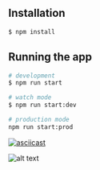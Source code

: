 
## Installation

```bash
$ npm install
```

## Running the app

```bash
# development
$ npm run start

# watch mode
$ npm run start:dev

# production mode
npm run start:prod
```

[![asciicast](https://asciinema.org/a/dsTGdhFlupgboBAoJljwS734Z.png)](https://asciinema.org/a/dsTGdhFlupgboBAoJljwS734Z)

![alt text](https://preview.ibb.co/hqSdyy/image.png)
